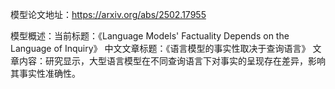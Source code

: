 模型论文地址：https://arxiv.org/abs/2502.17955

模型概述：当前标题：《Language Models' Factuality Depends on the Language of Inquiry》
中文文章标题：《语言模型的事实性取决于查询语言》
文章内容：研究显示，大型语言模型在不同查询语言下对事实的呈现存在差异，影响其事实性准确性。
